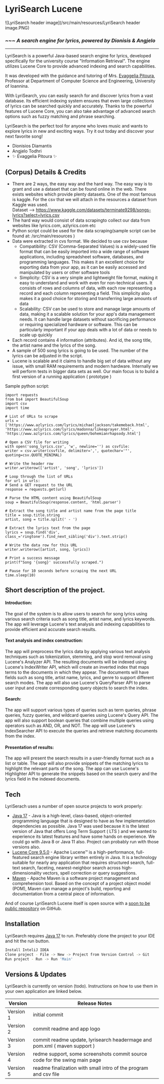 # LyriSearch Lucene
![LyriSearch header image](/src/main/resources/LyriSearch header image.PNG)

### ~~~ _A search engine for lyrics, powered by Dionisis & Angjelo_

---

LyriSearch is a powerful Java-based search engine for lyrics, developed specifically for the university course "Information Retrieval". The engine utilizes Lucene Core to provide advanced indexing and search capabilities.

It was developed with the guidance and tutoring of Mrs. [Evaggelia Pitoura](https://www.cs.uoi.gr/~pitoura), Professor at Department of Computer Science and Engineering, University of Ioannina.


With LyriSearch, you can easily search for and discover lyrics from a vast database. Its efficient indexing system ensures that even large collections of lyrics can be searched quickly and accurately. Thanks to the powerful features of Lucene Core, you can also take advantage of advanced search options such as fuzzy matching and phrase searching.

LyriSearch is the perfect tool for anyone who loves music and wants to explore lyrics in new and exciting ways. Try it out today and discover your next favorite song!

- Dionisios Diamantis
- Angjelo Todhri
- ✨ Evaggelia Pitoura ✨

## (Corpus) Details & Credits

- There are 2 ways, the easy way and the hard way. The easy way is to grant and use a dataset that can be found online in the web. There exists websites which provide plenty datasets. One of the most famous is kaggle. For the csv that we will attach in the resources a dataset from Kaggle was used.
  <br> Dataset --> https://www.kaggle.com/datasets/terminate9298/songs-lyrics?select=lyrics.csv
- The hard way would consist of  data scrapingto collect our data from websites like lyrics.com, azlyrics.com etc
- Python script could be used for the data scraping(sample script can be found at: /src/main/resources )
- Data were extracted in cvs format. We decided to use csv because 
  - Compatibility: CSV (Comma-Separated Values) is a widely-used file format that can be easily imported into a wide range of software applications, including spreadsheet software, databases, and programming languages. This makes it an excellent choice for exporting data from your app, as it can be easily accessed and manipulated by users or other software tools
  - Simplicity: CSV is a very simple and lightweight file format, making it easy to understand and work with even for non-technical users. It consists of rows and columns of data, with each row representing a record and each column representing a field. This simplicity also makes it a good choice for storing and transferring large amounts of data
  - Scalability: CSV can be used to store and manage large amounts of data, making it a scalable solution for your app's data management needs. It can handle large datasets without sacrificing performance or requiring specialized hardware or software. This can be particularly important if your app deals with a lot of data or needs to scale up quickly
- Each record contains 4 information (attributes). And id, the song title, the artist name and the lyrics of the song.
- A sample of 500 song lyrics is going to be used. The number of the lyrics can be adjusted in the script. 
- Lucene is scalable and it claims to handle big set of data without any issue, with small RAM requirements and modern hardware. Internally we will perform tests in bigger data sets as well. Our main focus is to build a first version of a running application ( prototype )

Sample python script:

    import requests
    from bs4 import BeautifulSoup
    import csv
    import time

    # List of URLs to scrape
    urls = ['https://www.azlyrics.com/lyrics/michaeljackson/takemeback.html',
    'https://www.azlyrics.com/lyrics/madonna/likeaprayer.html',
    'https://www.azlyrics.com/lyrics/queen/bohemianrhapsody.html']

    # Open a CSV file for writing
    with open('song_lyrics.csv', 'w', newline='') as csvfile:
    writer = csv.writer(csvfile, delimiter=',', quotechar='"', quoting=csv.QUOTE_MINIMAL)

    # Write the header row
    writer.writerow(['artist', 'song', 'lyrics'])

    # Loop through the list of URLs
    for url in urls:
    # Send a GET request to the URL
    response = requests.get(url)

    # Parse the HTML content using BeautifulSoup
    soup = BeautifulSoup(response.content, 'html.parser')

    # Extract the song title and artist name from the page title
    title = soup.title.string
    artist, song = title.split(' - ')

    # Extract the lyrics text from the page
    lyrics = soup.find('div', class_='ringtone').find_next_sibling('div').text.strip()

    # Write the data row for this URL
    writer.writerow([artist, song, lyrics])

    # Print a success message
    print(f"Song '{song}' successfully scraped.")

    # Pause for 10 seconds before scraping the next URL
    time.sleep(10)

## Short description of the project.

#### Introduction: 
The goal of the system is to allow users to search for song lyrics using various search criteria such as song title, artist name, and lyrics keywords. The app will leverage Lucene's text analysis and indexing capabilities to provide efficient and accurate search results.

#### Text analysis and index construction: 
The app will preprocess the lyrics data by applying various text analysis techniques such as tokenization, stemming, and stop word removal using Lucene's Analyzer API. The resulting documents will be indexed using Lucene's IndexWriter API, which will create an inverted index that maps terms to the documents in which they appear. The documents will have fields such as song title, artist name, lyrics, and genre to support different search modes. The app will also use Lucene's QueryParser API to parse user input and create corresponding query objects to search the index.


#### Search: 
The app will support various types of queries such as term queries, phrase queries, fuzzy queries, and wildcard queries using Lucene's Query API. The app will also support boolean queries that combine multiple queries using operators such as AND, OR, and NOT. The app will use Lucene's IndexSearcher API to execute the queries and retrieve matching documents from the index.

#### Presentation of results: 
The app will present the search results in a user-friendly format such as a list or table. The app will also provide snippets of the matching lyrics to highlight the relevant parts of the song. The app can use Lucene's Highlighter API to generate the snippets based on the search query and the lyrics field in the indexed documents.


## Tech

LyriSerach uses a number of open source projects to work properly:

- [Java 17](https://www.oracle.com/java/technologies/javase/jdk17-archive-downloads.html) - Java is a high-level, class-based, object-oriented programming language that is designed to have as few implementation dependencies as possible. Java 17 was used because it is the latest version of Java that offers Long Term Support ( LTS ) and we wanted to experience its latest features and have some hands on experience. We could go with Java 8 or Java 11 also. Project can probably run with those versions also.
- [Lucene Core 9.5.0](https://lucene.apache.org/) - Apache Lucene™ is a high-performance, full-featured search engine library written entirely in Java. It is a technology suitable for nearly any application that requires structured search, full-text search, faceting, nearest-neighbor search across high-dimensionality vectors, spell correction or query suggestions.
- [Maven](https://maven.apache.org/) - Apache Maven is a software project management and comprehension tool. Based on the concept of a project object model (POM), Maven can manage a project's build, reporting and documentation from a central piece of information.


And of course LyriSearch Lucene itself is open source with a [soon to be public repository](https://github.com/todhriAngjelo/LyriSearch-Lucene)
on GitHub.

## Installation

LyriSearch requires [Java 17](https://www.oracle.com/java/technologies/javase/jdk17-archive-downloads.html) to run.
Preferably clone the project to your IDE and hit the run button.

```sh
Install InteliJ IDEA
Clone project - File -> New -> Project from Version Control -> Git
Run project - Run -> Run 'Main'
```

## Versions & Updates

LyriSearch is currently on version (todo).
Instructions on how to use them in your own application are linked below.

| Version   | Release Notes                                                              |
|-----------|----------------------------------------------------------------------------|
| Version 1 | initial commit                                                             |
| Version 2 | commit readme and app logo                                                 |
| Version 3 | commit readme update, lyrisearch headermage and pom.xml ( maven support )  |
| Version 4 | redme support, some screenshots commit source code for the swing main page |
| Version 5 | readme finalization with small intro of the program and csv file           |